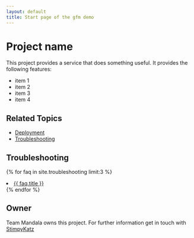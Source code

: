 ```yaml
---
layout: default
title: Start page of the gfm demo
---
```


# Project name
This project provides a service that does something useful. It provides the following features:

* item 1
* item 2
* item 3
* item 4

## Related Topics
* [Deployment](deployment.html)
* [Troubleshooting](troubleshooting.md)

## Troubleshooting			
{% for faq in site.troubleshooting limit:3 %}
  <li>				
	<a href="{{ faq.url }}">{{ faq.title }}</a>				
  </li>
{% endfor %}

## Owner
Team Mandala owns this project. For further information get in touch with [StimpyKatz](https://github.com/StimpyKatz)
